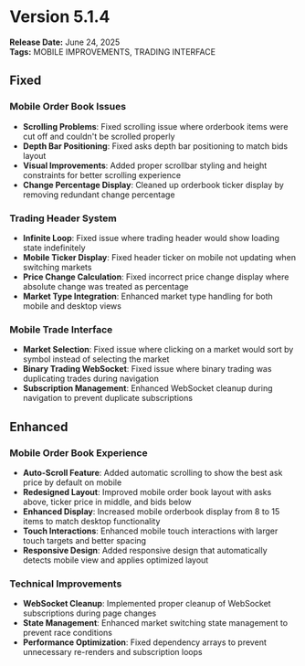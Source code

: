# Version 5.1.4
**Release Date:** June 24, 2025  
**Tags:** MOBILE IMPROVEMENTS, TRADING INTERFACE

## Fixed

### Mobile Order Book Issues
- **Scrolling Problems**: Fixed scrolling issue where orderbook items were cut off and couldn't be scrolled properly
- **Depth Bar Positioning**: Fixed asks depth bar positioning to match bids layout
- **Visual Improvements**: Added proper scrollbar styling and height constraints for better scrolling experience
- **Change Percentage Display**: Cleaned up orderbook ticker display by removing redundant change percentage

### Trading Header System
- **Infinite Loop**: Fixed issue where trading header would show loading state indefinitely
- **Mobile Ticker Display**: Fixed header ticker on mobile not updating when switching markets
- **Price Change Calculation**: Fixed incorrect price change display where absolute change was treated as percentage
- **Market Type Integration**: Enhanced market type handling for both mobile and desktop views

### Mobile Trade Interface
- **Market Selection**: Fixed issue where clicking on a market would sort by symbol instead of selecting the market
- **Binary Trading WebSocket**: Fixed issue where binary trading was duplicating trades during navigation
- **Subscription Management**: Enhanced WebSocket cleanup during navigation to prevent duplicate subscriptions

## Enhanced

### Mobile Order Book Experience
- **Auto-Scroll Feature**: Added automatic scrolling to show the best ask price by default on mobile
- **Redesigned Layout**: Improved mobile order book layout with asks above, ticker price in middle, and bids below
- **Enhanced Display**: Increased mobile orderbook display from 8 to 15 items to match desktop functionality
- **Touch Interactions**: Enhanced mobile touch interactions with larger touch targets and better spacing
- **Responsive Design**: Added responsive design that automatically detects mobile view and applies optimized layout

### Technical Improvements
- **WebSocket Cleanup**: Implemented proper cleanup of WebSocket subscriptions during page changes
- **State Management**: Enhanced market switching state management to prevent race conditions
- **Performance Optimization**: Fixed dependency arrays to prevent unnecessary re-renders and subscription loops 